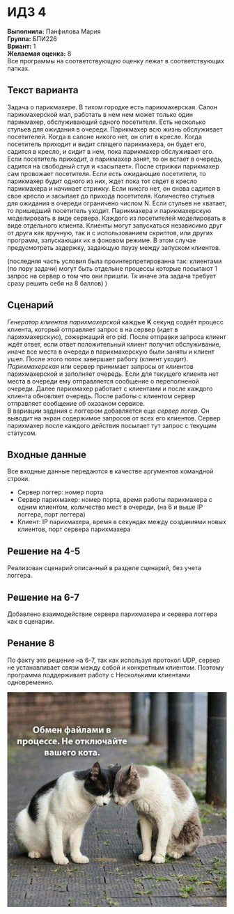 # ИДЗ 4
<b>Выполнила:</b> Панфилова Мария \
<b>Группа:</b> БПИ226 \
<b>Вриант:</b> 1 \
<b>Желаемая оценка:</b> 8 \
Все программы на соответствующую оценку лежат в соответствующих папках.
## Текст варианта
Задача о парикмахере. В тихом городке есть парикмахерская. Салон парикмахерской мал, работать в нем нем может только один парикмахер, обслуживающий одного посетителя. Есть несколько стульев для ожидания в очереди. Парикмахер всю жизнь обслуживает посетителей. Когда в салоне никого нет, он спит в кресле. Когда посетитель приходит и видит спящего парикмахера, он будет его, садится в кресло, и сидит в нем, пока парикмахер обслуживает его. Если посетитель приходит, а парикмахер занят, то он встает в очередь, садится на свободный стул и «засыпает». После стрижки парикмахер сам провожает посетителя. Если есть ожидающие посетители, то парикмахер будит одного из них, ждет пока тот сядет в кресло парикмахера и начинает стрижку. Если никого нет, он снова садится в свое кресло и засыпает до прихода посетителя.  Количество стульев для ожидания в очереди ограничено числом N. Если стульев не хватает, то пришедший посетитель уходит.
Парикмахера и парикмахерскую моделировать в виде сервера. Каждого из посетителей моделировать в виде отдельного клиента. Клиенты могут запускаться независимо друг от друга как вручную, так и с использованием скриптов, или других программ, запускающих их в фоновом режиме. В этом случае предусмотреть задержку, задающую паузу между запуском клиентов.

(последняя часть условия была проинтерпретированна так: клиентами (по лору задачи) могут быть отделыне процессы которые посылают 1 запрос на сервер о том что они пришли. Тк иначе эта задача требует сразу решить себя на 8 баллов) )

## Сценарий
*Генератор клиентов парихмахерской* каждые **K** секунд содаёт процесс клиента, который отправляет запрос в на сервер (идет в парихмахерскую), сожержащий его pid. После отправки запроса клиент ждёт ответ, если ответ положительный клиент получил обслуживание, иначе все места в очереди в парихмахерскую были заняты и клиент ушел. После этого поток завершает работу (клиент уходит). \
*Парихмахерская* или сервер принимает запросы от клиентов парихмахерской и заполняет очередь. Если для текущего клиента нет места в очереди ему отправляется сообщение о переполненой очереди. Далее парихмахер работает с клиентами и после каждого клиента обновляет очередь. После работы с клиентом сервер отправляет сообщение об оказаном сервисе. \
В вариации задания с логгером добавляется еще *сервер логер*. Он выводит на экран содержимое запросов от всех его клиентов. Сервер парихмахер после каждого действия посылает тут запрос с текущим статусом.

## Входные данные
Все входные данные передаются в качестве аргументов командной строки.
- Сервер логгер: номер порта
- Сервер парихмахер: номер порта, время работы парихмахера с одним клиентом, количество мест в очереди, (на 6 и выше IP логгера, порт логгера)
- Клиент: IP парихмахера, время в секундах между созданиями новых клиентов, порт сервера парихмахера

## Решение на 4-5
Реализован сценарий описанный в разделе сценарий, без учета логгера.


## Решение на 6-7
Добавлено взаимодействие сервера парихмахера и сервера логгера как в сценарии.

## Ренание 8
По факту это решение на 6-7, так как используя протокол UDP, сервер не устанавливает связи между собой и конкретным клиентом. Поэтому программа поддерживает работу с Несколькими клиентами одновременно.

![image](https://github.com/MShpiz/OS_IHW_3/blob/main/IMG_20240520_122506_815.jpg)

